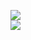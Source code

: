 [![](https://img.shields.io/badge/Made%20With-Github%20Spray-lightgrey.svg?style=for-the-badge&logo=github)](https://github.com/Annihil/github-spray#8464)  
[![](https://i.imgur.com/2DrTn0Z.gif)](https://github.com/Annihil/github-spray)
